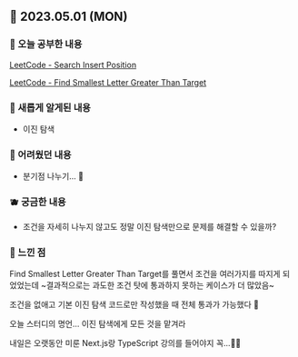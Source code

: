 ## 🍰 2023.05.01 (MON)

### 🍑 오늘 공부한 내용

[LeetCode - Search Insert Position](https://github.com/merryfraise/algorithms/blob/main/leetcode/easy/230501/Search%20Insert%20Position.js "LeetCode - Search Insert Position")

[LeetCode - Find Smallest Letter Greater Than Target](https://github.com/merryfraise/algorithms/blob/main/leetcode/easy/230501/Find%20Smallest%20Letter%20Greater%20Than%20Target.js "LeetCode - Find Smallest Letter Greater Than Target")

### 🍓 새롭게 알게된 내용

-   이진 탐색

### 🍒 어려웠던 내용

-   분기점 나누기... 🥹

### 🫐 궁금한 내용

-   조건을 자세히 나누지 않고도 정말 이진 탐색만으로 문제를 해결할 수 있을까?

### 🐰 느낀 점

Find Smallest Letter Greater Than Target를 풀면서 조건을 여러가지를 따지게 되었었는데 ~결과적으로는 과도한 조건 탓에 통과하지 못하는 케이스가 더 많았음~

조건을 없애고 기본 이진 탐색 코드로만 작성했을 때 전체 통과가 가능했다 🥲

오늘 스터디의 명언... 이진 탐색에게 모든 것을 맡겨라

내일은 오랫동안 미룬 Next.js랑 TypeScript 강의를 들어야지 꼭...💪🏻
